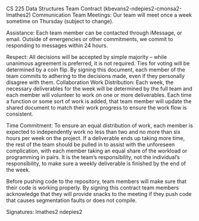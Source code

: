 CS 225 Data Structures
Team Contract 
(kbevans2-ndepies2-cmonsa2-lmathes2)
 Communication 
Team Meetings: Our team will meet once a week sometime on Thursday (subject to change).

Assistance: Each team member can be contacted through iMessage, or email. Outside of emergencies or other commitments, we commit to responding to messages within 24 hours. 

Respect: All decisions will be accepted by simple majority – while unanimous agreement is preferred, it is not required. Ties for voting will be determined by a coin flip. By signing this document, each member of the team commits to adhering to the decisions made, even if they personally disagree with them. 
Collaboration 
Work Distribution: Each week, the necessary deliverables for the week will be determined by the full team and each member will volunteer to work on one or more deliverables. Each time a function or some sort of work is added, that team member will update the shared document to match their work progress to ensure the work flow is consistent. 

Time Commitment: To ensure an equal distribution of work, each member is expected to independently work no less than two and no more than six hours per week on the project. If a deliverable ends up taking more time, the rest of the team should be pulled in to assist with the unforeseen complication, with each member taking an equal share of the workload or programming in pairs. It is the team’s responsibility, not the individual’s responsibility, to make sure a weekly deliverable is finished by the end of the week. 

Before pushing code to the repository, team members will make sure that their code is working properly. By signing this contract team members acknowledge that they will provide snacks to the meeting if they push code that causes segmentation faults or does not compile. 

Signatures:
lmathes2
ndepies2
